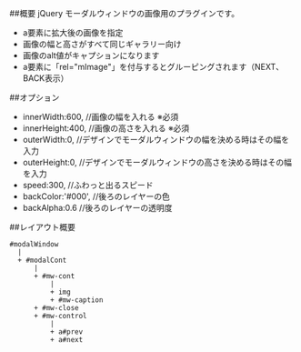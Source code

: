 ##概要
jQuery モーダルウィンドウの画像用のプラグインです。
* a要素に拡大後の画像を指定
* 画像の幅と高さがすべて同じギャラリー向け
* 画像のalt値がキャプションになります
* a要素に「rel="mImage"」を付与するとグルーピングされます（NEXT、BACK表示）

##オプション
* innerWidth:600,		//画像の幅を入れる ※必須
* innerHeight:400,  //画像の高さを入れる ※必須
* outerWidth:0,			//デザインでモーダルウィンドウの幅を決める時はその幅を入力
* outerHeight:0,		//デザインでモーダルウィンドウの高さを決める時はその幅を入力
* speed:300,				//ふわっと出るスピード
* backColor:'#000',	//後ろのレイヤーの色
* backAlpha:0.6			//後ろのレイヤーの透明度

##レイアウト概要

	#modalWindow
	  |
	  + #modalCont
	      |
	      + #mw-cont
	          |
	          + img
	          + #mw-caption
	      + #mw-close
	      + #mw-control
	          |
	          + a#prev
	          + a#next